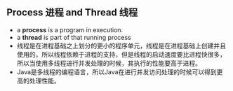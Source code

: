 ## Process 进程 and Thread 线程

- a **process** is a program in execution.
- a **thread** is part of that running process
- 线程是在进程基础之上划分的更小的程序单元，线程是在进程基础上创建并且使用的，所以线程依赖于进程的支持，但是线程的启动速度要比进程快很多，所以当使用多线程进行并发处理的时候，其执行的性能要高于进程。
- Java是多线程的编程语言，所以Java在进行并发访问处理的时候可以得到更高的处理性能。
